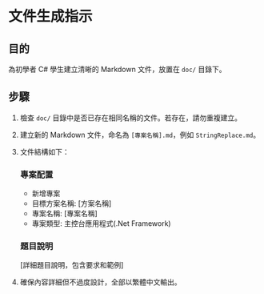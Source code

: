 # 文件生成指示

## 目的

為初學者 C# 學生建立清晰的 Markdown 文件，放置在 `doc/` 目錄下。

## 步驟

1. 檢查 `doc/` 目錄中是否已存在相同名稱的文件。若存在，請勿重複建立。
2. 建立新的 Markdown 文件，命名為 `[專案名稱].md`，例如 `StringReplace.md`。
3. 文件結構如下：

   ### 專案配置

   - 新增專案
   - 目標方案名稱: [方案名稱]
   - 專案名稱: [專案名稱]
   - 專案類型: 主控台應用程式(.Net Framework)

   ### 題目說明

   [詳細題目說明，包含要求和範例]

4. 確保內容詳細但不過度設計，全部以繁體中文輸出。
